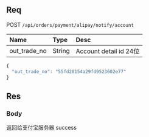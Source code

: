 ## Req

POST `/api/orders/payment/alipay/notify/account`


| Name             | Type     | Desc                              |
|:-----------------|:---------|:----------------------------------|
| out_trade_no     | String   | Account detail id 24位            |






```js
{
  "out_trade_no": "55fd20154a29fd9523602e77"
}
```


## Res
### Body

返回给支付宝服务器 success

